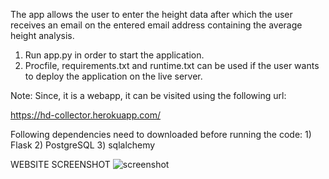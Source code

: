 The app allows the user to enter the height data after which the user receives an email on the entered email address containing the average height analysis.

1. Run app.py in order to start the application.
2. Procfile, requirements.txt and runtime.txt can be used if the user wants to deploy the application on the live server.

Note: Since, it is a webapp, it can be visited using the following url:

https://hd-collector.herokuapp.com/

Following dependencies need to downloaded before running the code:
	1) Flask
	2) PostgreSQL
	3) sqlalchemy

WEBSITE SCREENSHOT
![screenshot](https://user-images.githubusercontent.com/49030315/98468199-ada7b080-21d9-11eb-9286-6159ce5c1dce.png)
